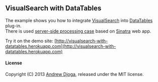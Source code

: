 ## VisualSearch with DataTables

The example shows you how to integrate [VisualSearch](http://documentcloud.github.com/visualsearch) into [DataTables](http://www.datatables.net) plug-in.<br />
There is used [server-side processing case](http://www.datatables.net/release-datatables/examples/data_sources/server_side.html) based on [Sinatra](http://www.sinatrarb.com) web app.

Try it on the demo site: [http://visualsearch-with-datatables.herokuapp.com](http://visualsearch-with-datatables.herokuapp.com)

#### License

Copyright (C) 2013 [Andrew Djoga](http://andrewdjoga.com), released under the MIT license.

